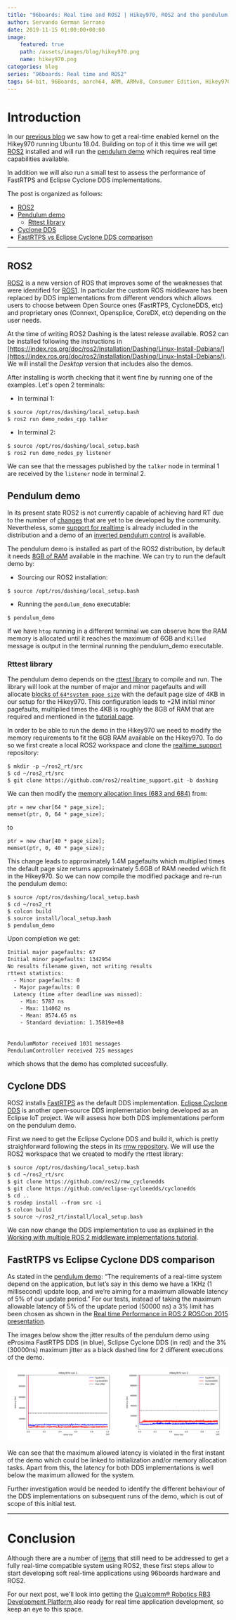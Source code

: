 ```yaml
---
title: "96boards: Real time and ROS2 | Hikey970, ROS2 and the pendulum demo"
author: Servando German Serrano
date: 2019-11-15 01:00:00+00:00
image:
    featured: true
    path: /assets/images/blog/hikey970.png
    name: hikey970.png
categories: blog
series: "96boards: Real time and ROS2"
tags: 64-bit, 96Boards, aarch64, ARM, ARMv8, Consumer Edition, Hikey970, Linaro, Linux, arm64, real time, ROS2
---
```


# Introduction

In our [previous blog](https://www.96boards.org/blog/hikey970-rt/) we saw how to get a real-time enabled kernel on the Hikey970 running Ubuntu 18.04. Building on top of it this time we will get [ROS2](https://index.ros.org/doc/ros2/) installed and will run the [pendulum demo](https://index.ros.org//doc/ros2/Tutorials/Real-Time-Programming/) which requires real time capabilities available.

In addition we will also run a small test to assess the performance of FastRTPS and Eclipse Cyclone DDS implementations.

The post is organized as follows:

- [ROS2](#ros2)
- [Pendulum demo](#pendulum-demo)
  - [Rttest library](#rttest-library)
- [Cyclone DDS](#cyclone-dds)
- [FastRTPS vs Eclipse Cyclone DDS comparison](#fastrtps-vs-eclipse-cyclone-dds-comparison)

***

## ROS2
[ROS2](https://index.ros.org/doc/ros2/) is a new version of ROS that improves some of the weaknesses that were identified for [ROS1](https://www.ros.org/). In particular the custom ROS middleware has been replaced by DDS implementations from different vendors which allows users to choose between Open Source ones (FastRTPS, CycloneDDS, etc) and proprietary ones (Connext, Opensplice, CoreDX, etc) depending on the user needs.

At the time of writing ROS2 Dashing is the latest release available. ROS2 can be installed following the instructions in [https://index.ros.org/doc/ros2/Installation/Dashing/Linux-Install-Debians/](https://index.ros.org/doc/ros2/Installation/Dashing/Linux-Install-Debians/). We will install the *Desktop* version that includes also the demos.

After installing is worth checking that it went fine by running  one of the examples. Let's open 2 terminals:
- In terminal 1:
```
$ source /opt/ros/dashing/local_setup.bash
$ ros2 run demo_nodes_cpp talker
```

- In terminal 2:
```
$ source /opt/ros/dashing/local_setup.bash
$ ros2 run demo_nodes_py listener
```
We can see that the messages published by the `talker` node in terminal 1 are received by the `listener` node in terminal 2.

## Pendulum demo
In its present state ROS2 is not currently capable of achieving hard RT due to the number of [changes](https://discourse.ros.org/t/ros-2-and-real-time/8796) that are yet to be developed by the community. Nevertheless, some [support for realtime](https://github.com/ros2/realtime_support) is already included in the distribution and a demo of an [inverted pendulum control](https://index.ros.org//doc/ros2/Tutorials/Real-Time-Programming/) is available.

The pendulum demo is installed as part of the ROS2 distribution, by default it needs [8GB of RAM](https://index.ros.org//doc/ros2/Tutorials/Real-Time-Programming/#id3) available in the machine. We can try to run the default demo by:
- Sourcing our ROS2 installation:
```
$ source /opt/ros/dashing/local_setup.bash
```
- Running the `pendulum_demo` executable:
```
$ pendulum_demo
```

If we have `htop` running in a different terminal we can observe how the RAM memory is allocated until it reaches the maximum of 6GB and `Killed` message is output in the terminal running the pendulum_demo executable.

### Rttest library
The pendulum demo depends on the [rttest library](https://github.com/ros2/realtime_support/tree/master/rttest) to compile and run. The library will look at the number of major and minor pagefaults and will allocate [blocks of `64*system page size`](https://github.com/ros2/realtime_support/blob/0d39dece4479e471c35dc8387b30022a67169344/rttest/src/rttest.cpp#L683) with the default page size of 4KB in our setup for the Hikey970. This configuration leads to +2M initial minor pagefaults, multiplied times the 4KB is roughly the 8GB of RAM that are required and mentioned in the [tutorial page](https://index.ros.org//doc/ros2/Tutorials/Real-Time-Programming/).

In order to be able to run the demo in the Hikey970 we need to modify the memory requirements to fit the 6GB RAM available on the Hikey970. To do so we first create a local ROS2 workspace and clone the [realtime_support](https://github.com/ros2/realtime_support) repository:
```
$ mkdir -p ~/ros2_rt/src
$ cd ~/ros2_rt/src
$ git clone https://github.com/ros2/realtime_support.git -b dashing
```

We can then modify the [memory allocation lines (683 and 684)](https://github.com/ros2/realtime_support/blob/0d39dece4479e471c35dc8387b30022a67169344/rttest/src/rttest.cpp#L683) from:
```
ptr = new char[64 * page_size];
memset(ptr, 0, 64 * page_size);
```
to
```
ptr = new char[40 * page_size];
memset(ptr, 0, 40 * page_size);
```
This change leads to approximately 1.4M pagefaults which multiplied times the default page size returns approximately 5.6GB of RAM needed which fit in the Hikey970. So we can now compile the modified package and re-run the pendulum demo:
```
$ source /opt/ros/dashing/local_setup.bash
$ cd ~/ros2_rt
$ colcon build
$ source install/local_setup.bash
$ pendulum_demo
```
Upon completion we get:
```
Initial major pagefaults: 67
Initial minor pagefaults: 1342954
No results filename given, not writing results
rttest statistics:
  - Minor pagefaults: 0
  - Major pagefaults: 0
  Latency (time after deadline was missed):
    - Min: 5787 ns
    - Max: 114062 ns
    - Mean: 8574.65 ns
    - Standard deviation: 1.35819e+08


PendulumMotor received 1031 messages
PendulumController received 725 messages
```
which shows that the demo has completed succesfully.

## Cyclone DDS
ROS2 installs [FastRTPS](https://github.com/eProsima/Fast-RTPS) as the default DDS implementation. [Eclipse Cyclone DDS](https://projects.eclipse.org/projects/iot.cyclonedds) is another open-source DDS implementation being developed as an Eclipse IoT project. We will assess how both DDS implementations perform on the pendulum demo.

First we need to get the Eclipse Cyclone DDS and build it, which is pretty straighforward following the steps in its [rmw repository](https://github.com/ros2/rmw_cyclonedds). We will use the ROS2 workspace that we created to modify the rttest library:
```
$ source /opt/ros/dashing/local_setup.bash
$ cd ~/ros2_rt/src
$ git clone https://github.com/ros2/rmw_cyclonedds
$ git clone https://github.com/eclipse-cyclonedds/cyclonedds
$ cd ..
$ rosdep install --from src -i
$ colcon build
$ source ~/ros2_rt/install/local_setup.bash
```

We can now change the DDS implementation to use as explained in the [Working with multiple ROS 2 middleware implementations tutorial](https://index.ros.org/doc/ros2/Tutorials/Working-with-multiple-RMW-implementations/).


## FastRTPS vs Eclipse Cyclone DDS comparison
As stated in the [pendulum demo](https://index.ros.org//doc/ros2/Tutorials/Real-Time-Programming/): “The requirements of a real-time system depend on the application, but let’s say in this demo we have a 1KHz (1 millisecond) update loop, and we’re aiming for a maximum allowable latency of 5% of our update period.”
For our tests, instead of taking the maximum allowable latency of 5% of the update period (50000 ns) a 3% limit has been chosen as shown in the [Real time Performance in ROS 2 ROSCon 2015 presentation](https://www.youtube.com/watch?v=lwgOagS4kGQ).

The images below show the jitter results of the pendulum demo using eProsima FastRTPS DDS (in blue), Sclipse Cyclone DDS (in red) and the 3% (30000ns) maximum jitter as a black dashed line for 2 different executions of the demo.

![fastrtps_vs_cyclone_hikey970](/assets/images/blog/fastrtps_vs_cyclone_hikey970.png)

We can see that the maximum allowed latency is violated in the first instant of the demo which could be linked to initialization and/or memory allocation tasks. Apart from this, the latency for both DDS implementations is well below the maximum allowed for the system.

Further investigation would be needed to identify the different behaviour of the DDS implementations on subsequent runs of the demo, which is out of scope of this initial test.

***

# Conclusion

Although there are a number of [items](https://discourse.ros.org/t/ros-2-and-real-time/8796) that still need to be addressed to get a fully real-time compatible system using ROS2, these first steps allow to start developing soft real-time applications using 96boards hardware and ROS2.

For our next post, we'll look into getting the [Qualcomm® Robotics RB3 Development Platform ](https://www.96boards.org/product/rb3-platform/) also ready for real time application development, so keep an eye to this space.
